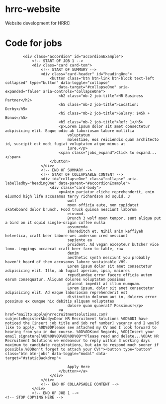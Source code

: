 # hrrc-website
 Website development for HRRC

 # Code for jobs

 <!-- COPY FROM HERE -->
            <div class="accordion" id="accordionExample">
                <!-- START OF JOB 1 -->
                <div class="card card-tom">
                    <!-- START OF SUMMARY -->
                    <div class="card-header" id="headingOne">
                        <button class="btn btn-link btn-block text-left collapsed" type="button" data-toggle="collapse"
                            data-target="#collapseOne" aria-expanded="false" aria-controls="collapseOne">
                            <h2 class="mb-2 job-title">HR Business Partner</h2>
                            <h5 class="mb-2 job-title">Location: Derby</h5>
                            <h5 class="mb-2 job-title">Salary: $45k + Bonus</h5>
                            <h5 class="mb-2 job-title">Ref: 1</h5>
                            <p>Lorem ipsum dolor sit amet consectetur adipisicing elit. Eaque odio ab laboriosam labore mollitia
                                voluptatum
                                molestiae, eos reiciendis quam architecto id, suscipit est modi fugiat voluptatem atque minus at
                                iure.</p>
                            <span class="jobs_expand">Click to expand...</span>
                        </button>
                    </div> 
                    <!-- END OF SUMMARY -->
                    <!-- START OF COLLAPSABLE CONTENT -->
                    <div id="collapseOne" class="collapse" aria-labelledby="headingOne" data-parent="#accordionExample">
                        <div class="card-body">
                            <p>Anim pariatur cliche reprehenderit, enim eiusmod high life accusamus terry richardson ad squid. 3
                                wolf
                                moon officia aute, non cupidatat skateboard dolor brunch. Food truck quinoa nesciunt laborum
                                eiusmod.
                                Brunch 3 wolf moon tempor, sunt aliqua put a bird on it squid single-origin coffee nulla
                                assumenda
                                shoreditch et. Nihil anim keffiyeh helvetica, craft beer labore wes anderson cred nesciunt
                                sapiente ea
                                proident. Ad vegan excepteur butcher vice lomo. Leggings occaecat craft beer farm-to-table, raw
                                denim
                                aesthetic synth nesciunt you probably haven't heard of them accusamus labore sustainable VHS.
                                Lorem ipsum dolor sit amet consectetur adipisicing elit. Illo, ab fugiat aperiam, ipsa, maiores
                                repudiandae error facere officia autem earum consequatur. Aliquam dolores voluptatem possimus
                                placeat impedit at illum numquam.
                                Lorem ipsum, dolor sit amet consectetur adipisicing elit. Ad eaque laboriosam reprehenderit est
                                distinctio dolorum aut in, dolores error possimus ex cumque hic debitis aliquam voluptates
                                dolore quam quaerat? Possimus!</p>
                            <a href="mailto:apply@hrrecruitmentsolutions.com?subject=Register&body=Dear HR Recruitment Solutions %0D%0DI have noticed the [insert job title and job ref number] vacancy and I would like to apply. %0D%0DPlease see attached my CV and I look forward to hearing from you in due course. %0D%0DKind Regards, %0D[Insert your email signature]%0D%0D%0D%0D%0D%0D**Please read and delete...%0DAt HR Recruitment Solutions we endeavour to reply within 3 working days maximum to candidate registrations, but aim to respond much sooner if possible.%0DDon't forget to attach your CV!"><button type="button" class="btn btn-jobs" data-toggle="modal" data-target="#staticBackdrop">
                                
                                Apply Here
                            </button></a>
                        </div>
                    </div>
                    <!-- END OF COLLAPSABLE CONTENT -->
                </div>
                <!-- END OF JOB 1 -->
    <!-- STOP COPYING HERE -->

